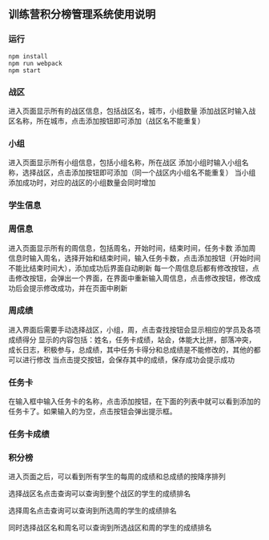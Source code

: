 ## 训练营积分榜管理系统使用说明

### 运行
```
npm install
npm run webpack
npm start
```

### 战区

进入页面显示所有的战区信息，包括战区名，城市，小组数量
添加战区时输入战区名称，所在城市，点击添加按钮即可添加（战区名不能重复）

### 小组

进入页面显示所有小组信息，包括小组名称，所在战区
添加小组时输入小组名称，选择战区，点击添加按钮即可添加（同一个战区内小组名不能重复）
当小组添加成功时，对应的战区的小组数量会同时增加

### 学生信息


### 周信息

进入页面显示所有的周信息，包括周名，开始时间，结束时间，任务卡数
添加周信息时输入周名，选择开始和结束时间，输入任务卡数，点击添加按钮（开始时间不能比结束时间大），添加成功后界面自动刷新
每一个周信息后都有修改按钮，点击修改按钮，会弹出一个界面，在界面中重新输入周信息，点击修改按钮，修改成功后会提示修改成功，并在页面中刷新

### 周成绩

进入界面后需要手动选择战区，小组，周，点击查找按钮会显示相应的学员及各项成绩得分
显示的内容包括：姓名，任务卡成绩，站会，体能大比拼，部落冲突，成长日志，积极参与，总成绩，其中任务卡得分和总成绩是不能修改的，其他的都可以进行修改
当点击提交按钮，会保存其中的成绩，保存成功会提示成功


### 任务卡

在输入框中输入任务卡的名称，点击添加按钮，在下面的列表中就可以看到添加的任务卡了。如果输入的为空，点击按钮会弹出提示框。

### 任务卡成绩



### 积分榜

进入页面之后，可以看到所有学生的每周的成绩和总成绩的按降序排列

选择战区名点击查询可以查询到整个战区的学生的成绩排名

选择周名点击查询可以查询到所选周的学生的成绩排名

同时选择战区名和周名可以查询到所选战区和周的学生的成绩排名
